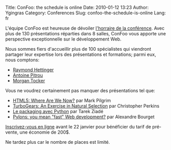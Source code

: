 Title: ConFoo: the schedule is online
Date: 2010-01-12 13:23
Author: Ygingras
Category: Conferences
Slug: confoo-the-schedule-is-online
Lang: fr

L'équipe ConFoo est heureuse de dévoiler [l'horraire de la
conférence][]. Avec plus de 130 présentations réparties dans 8 salles,
ConFoo vous apporte une perspective exceptionnelle sur le développement
Web.

Nous sommes fiers d'accueillir plus de 100 spécialistes qui viendront
partager leur expertise lors des présentations et formations; parmi eux,
nous comptons:

-   [Raymond Hettinger][]
-   [Antoine Pitrou][]
-   [Morgan Tocker][]

Vous ne voudrez certainement pas manquer des présentations tel que:

-   [HTML5: Where Are We Now?][] par Mark Pilgrim
-   [TurboGears: An Exercise in Natural Selection][] par Christopher
    Perkins
-   [Le packaging avec Python][] par Tarek Ziadé
-   [Pylons: you mean "fast" Web development?][] par Alexandre Bourget

[Inscrivez-vous en ligne][] avant le 22 janvier pour bénéficier du tarif
de pré-vente, une économie de 200\$.

</p>
Ne tardez plus car le nombre de places est limité. <!--:-->

  [l'horraire de la conférence]: http://confoo.ca/fr/schedule
  [Raymond Hettinger]: http://confoo.ca/fr/2010/speaker/raymond-hettinger
  [Antoine Pitrou]: http://confoo.ca/fr/2010/speaker/antoine-pitrou
  [Morgan Tocker]: http://confoo.ca/fr/2010/speaker/morgan-tocker
  [HTML5: Where Are We Now?]: http://confoo.ca/fr/2010/session/html5-where-are-we-now
  [TurboGears: An Exercise in Natural Selection]: http://confoo.ca/fr/2010/session/turbogears-an-exercise-in-natural-selection
  [Le packaging avec Python]: http://confoo.ca/fr/2010/session/le-packaging-avec-python
  [Pylons: you mean "fast" Web development?]: http://confoo.ca/fr/2010/session/pylons-you-mean-fast-web-development-live-demo
  [Inscrivez-vous en ligne]: http://confoo.ca/fr/register
